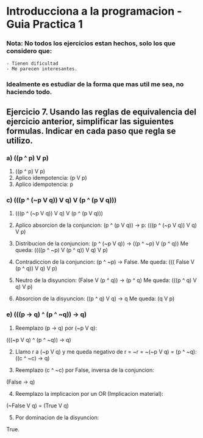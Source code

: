 # Introducciona a la programacion - Guia Practica 1

### Nota: No todos los ejercicios estan hechos, solo los que considero que:
    - Tienen dificultad
    - Me parecen interesantes.

### Idealmente es estudiar de la forma que mas util me sea, no haciendo todo.

## Ejercicio 7. Usando las reglas de equivalencia del ejercicio anterior, simplificar las siguientes formulas. Indicar en cada paso que regla se utilizo. 

### a) ((p ^ p) V p)

1. ((p ^ p) V p)
2. Aplico idempotencia: (p  V p)
3. Aplico idempotencia: p

### c) (((p ^ (~p V q)) V q) V (p ^ (p V q)))

1. (((p ^ (~p V q)) V q) V (p ^ (p V q)))

2. Aplico absorcion de la conjuncion: (p ^ (p V q)) -> p: 
    (((p ^ (~p V q)) V q) V p)

3. Distribucion de la conjuncion: (p ^ (~p V q)) -> ((p ^ ~p) V (p ^ q))
Me queda: ((((p ^ ~p) V (p ^ q)) V q) V p)

4. Contradiccion de la conjuncion: (p ^ ~p) -> False.
Me queda: ((( False V (p ^ q)) V q) V p)

5. Neutro de la disyuncion: (False V (p ^ q)) -> (p ^ q)
Me queda: (((p ^ q) V q) V p)

6. Absorcion de la disyuncion: ((p ^ q) V q) -> q
Me queda: (q V p)


### e) (((p -> q) ^ (p ^ ~q)) -> q)

1. Reemplazo (p -> q) por (~p V q):

(((~p V q) ^ (p ^ ~q)) -> q)

2. Llamo r a (~p V q) y me queda negativo de r = ~r = ~(~p V q) = (p ^ ~q):
((c ^ ~c) -> q)

3. Reemplazo (c ^ ~c) por False, inversa de la conjuncion:

(False -> q)

4. Reemplazo la implicacion por un OR (Implicacion material):

(~False V q) = (True V q)


5. Por dominacion de la disyuncion:

True.


